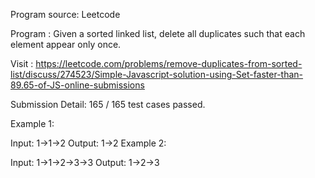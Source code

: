 Program source: Leetcode

Program : Given a sorted linked list, delete all duplicates such that each element appear only once.

Visit : https://leetcode.com/problems/remove-duplicates-from-sorted-list/discuss/274523/Simple-Javascript-solution-using-Set-faster-than-89.65-of-JS-online-submissions

Submission Detail: 165 / 165 test cases passed.

Example 1:

Input: 1->1->2
Output: 1->2
Example 2:

Input: 1->1->2->3->3
Output: 1->2->3
